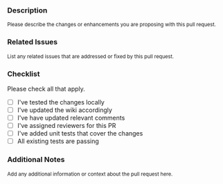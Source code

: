### Description
<sup>Please describe the changes or enhancements you are proposing with this pull request.</sup>

### Related Issues
<sup>List any related issues that are addressed or fixed by this pull request.</sup>

### Checklist
Please check all that apply.

- [ ] I've tested the changes locally
- [ ] I've updated the wiki accordingly
- [ ] I've have updated relevant comments
- [ ] I've assigned reviewers for this PR
- [ ] I've added unit tests that cover the changes
- [ ] All existing tests are passing

### Additional Notes
<sup>Add any additional information or context about the pull request here.</sup>
```
